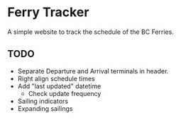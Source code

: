 Ferry Tracker
=============

A simple website to track the schedule of the BC Ferries.

## TODO

- Separate Departure and Arrival terminals in header.
- Right align schedule times
- Add "last updated" datetime
    - Check update frequency
- Sailing indicators
- Expanding sailings
